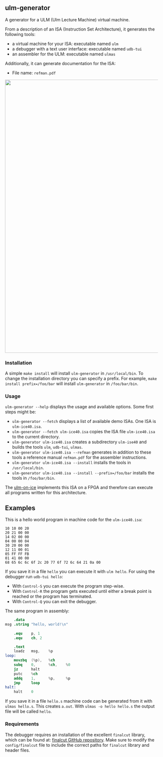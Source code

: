 ## ulm-generator

A generator for a ULM (Ulm Lecture Machine) virtual machine.

From a description of an ISA (Instruction Set Architecture), it generates the following tools:

- a virtual machine for your ISA: executable named `ulm`
- a debugger with a text user interface: executable named `udb-tui`
- an assembler for the ULM: executable named `ulmas`

Additionally, it can generate documentation for the ISA:
- File name: `refman.pdf`

[<img src="https://github.com/michael-lehn/ulm-generator/assets/1198129/74b5dd0f-51a9-4cef-8c30-0a1de807564e" width="900">](https://www.youtube.com/playlist?list=PL7bpgGDa-GJAgZmCLt6cgYch0mlWRdWok)

### Installation

A simple `make install` will install `ulm-generator` in `/usr/local/bin`. To change the installation directory you can specify a prefix. For example, `make install prefix=/foo/bar` will install `ulm-generator` in `/foo/bar/bin`.

### Usage

`ulm-generator --help` displays the usage and available options. Some first steps might be:

- `ulm-generator --fetch` displays a list of available demo ISAs. One ISA is `ulm-ice40.isa`.
- `ulm-generator --fetch ulm-ice40.isa` copies the ISA file `ulm-ice40.isa` to the current directory.
- `ulm-generator ulm-ice40.isa` creates a subdirectory `ulm-ise40` and builds the tools `ulm`, `udb-tui`, `ulmas`.
- `ulm-generator ulm-ice40.isa --refman` generates in addition to these tools a reference manual `refman.pdf` for the assembler instructions.
- `ulm-generator ulm-ice40.isa --install` installs the tools in `/usr/local/bin`.
- `ulm-generator ulm-ice40.isa --install --prefix=/foo/bar` installs the tools in `/foo/bar/bin`.

The [ulm-on-ice](https://github.com/michael-lehn/ulm-on-ice) implements this ISA on a FPGA and therefore can execute all programs written for this architecture.

## Examples

This is a hello world program in machine code for the `ulm-ice40.isa`:

```
10 10 00 20 
20 21 00 00                                                                     
14 02 00 00                                                                     
04 00 00 04 
30 20 00 00 
12 11 00 01 
05 FF FF FB 
01 41 00 00 
68 65 6c 6c 6f 2c 20 77 6f 72 6c 64 21 0a 00
```

If you save it in a file `hello` you can execute it with `ulm hello`. For using the debugger run `udb-tui hello`:

- With `Control-S` you can execute the program step-wise.
- With `Control-R` the program gets executed until either a break point is reached or the program has terminated.
- With `Control-Q` you can exit the debugger.

The same program in assembly:

```s
    .data
msg .string "hello, world!\n"                                                   
                                                                                
    .equ    p, 1
    .equ    ch, 2

    .text
    loadz   msg,    %p
loop:
    movzbq  (%p),   %ch
    subq    0,      %ch,    %0
    jz      halt
    putc    %ch
    addq    1,      %p,     %p
    jmp     loop
halt:
    halt    0
```

If you save it in a file `hello.s` machine code can be generated from it with `ulmas hello.s`. This creates `a.out`. With `ulmas -o hello hello.s` the output file will be called `hello`.

### Requirements

The debugger requires an installation of the excellent `finalcut` library, which can be found at: [finalcut GitHub repository](https://github.com/gansm/finalcut). Make sure to modify the `config/finalcut` file to include the correct paths for `finalcut` library and header files.

